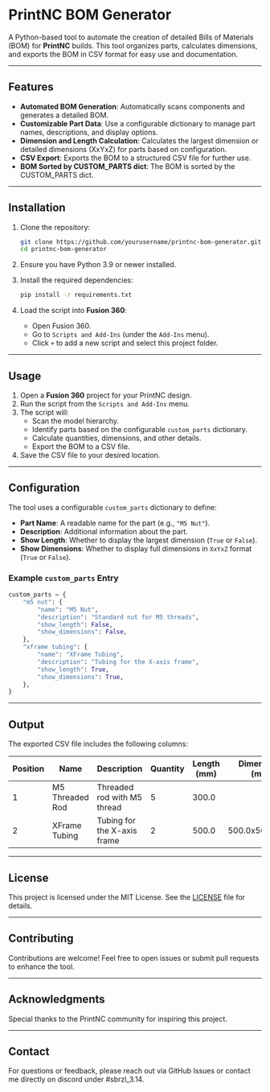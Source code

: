 # PrintNC BOM Generator

A Python-based tool to automate the creation of detailed Bills of Materials (BOM) for **PrintNC** builds. This tool organizes parts, calculates dimensions, and exports the BOM in CSV format for easy use and documentation.

---

## Features
- **Automated BOM Generation**: Automatically scans components and generates a detailed BOM.
- **Customizable Part Data**: Use a configurable dictionary to manage part names, descriptions, and display options.
- **Dimension and Length Calculation**: Calculates the largest dimension or detailed dimensions (XxYxZ) for parts based on configuration.
- **CSV Export**: Exports the BOM to a structured CSV file for further use.
- **BOM Sorted by CUSTOM_PARTS dict**: The BOM is sorted by the CUSTOM_PARTS dict.

---

## Installation

1. Clone the repository:
    ```bash
    git clone https://github.com/yourusername/printnc-bom-generator.git
    cd printnc-bom-generator
    ```

2. Ensure you have Python 3.9 or newer installed.

3. Install the required dependencies:
    ```bash
    pip install -r requirements.txt
    ```

4. Load the script into **Fusion 360**:
   - Open Fusion 360.
   - Go to `Scripts and Add-Ins` (under the `Add-Ins` menu).
   - Click `+` to add a new script and select this project folder.

---

## Usage

1. Open a **Fusion 360** project for your PrintNC design.
2. Run the script from the `Scripts and Add-Ins` menu.
3. The script will:
   - Scan the model hierarchy.
   - Identify parts based on the configurable `custom_parts` dictionary.
   - Calculate quantities, dimensions, and other details.
   - Export the BOM to a CSV file.
4. Save the CSV file to your desired location.

---

## Configuration

The tool uses a configurable `custom_parts` dictionary to define:
- **Part Name**: A readable name for the part (e.g., `"M5 Nut"`).
- **Description**: Additional information about the part.
- **Show Length**: Whether to display the largest dimension (`True` or `False`).
- **Show Dimensions**: Whether to display full dimensions in `XxYxZ` format (`True` or `False`).

### Example `custom_parts` Entry
```python
custom_parts = {
    "m5 nut": {
        "name": "M5 Nut",
        "description": "Standard nut for M5 threads",
        "show_length": False,
        "show_dimensions": False,
    },
    "xframe tubing": {
        "name": "XFrame Tubing",
        "description": "Tubing for the X-axis frame",
        "show_length": True,
        "show_dimensions": True,
    },
}
```

---

## Output
The exported CSV file includes the following columns:

| **Position** | **Name**             | **Description**                | **Quantity** | **Length (mm)** | **Dimensions (mm)** |
|--------------|----------------------|---------------------------------|--------------|-----------------|---------------------|
| 1            | M5 Threaded Rod      | Threaded rod with M5 thread    | 5            | 300.0           |                     |
| 2            | XFrame Tubing        | Tubing for the X-axis frame    | 2            | 500.0           | 500.0x50.0x50.0    |

---

## License

This project is licensed under the MIT License. See the [LICENSE](LICENSE) file for details.

---

## Contributing

Contributions are welcome! Feel free to open issues or submit pull requests to enhance the tool.

---

## Acknowledgments

Special thanks to the PrintNC community for inspiring this project.

---

## Contact

For questions or feedback, please reach out via GitHub Issues or contact me directly on discord under #sbrzl_3.14.
